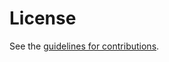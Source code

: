 # License

See the
[guidelines for contributions](https://github.com/chucklever/i-d-othername-spec/blob/main/CONTRIBUTING.md).
